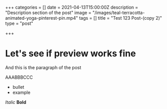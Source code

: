 +++
categories = []
date = 2021-04-13T15:00:00Z
description = "Description section of the post"
image = "/images/teal-terracotta-animated-yoga-pinterest-pin.mp4"
tags = []
title = "Test 123 Post-(copy 2)"
type = "post"

+++
# Let's see if preview works fine

And this is the paragraph of the post

AAABBBCCC

* bullet
* example

_Italic_
**Bold**